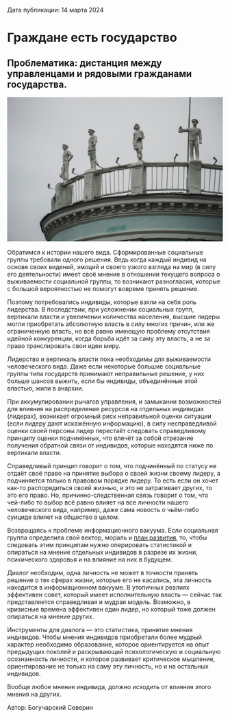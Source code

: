 <span>Дата публикации: 14 марта 2024</span>

Граждане есть государство
=
Проблематика: дистанция между управленцами и рядовыми гражданами государства.
-
![Nizhny Novgorod, Russia, by Pavel Neznanov](./art-images/grazhdane-est-gosudarstvo-by-pavel-neznanov.jpg)

Обратимся к истории нашего вида. Сформированные социальные группы требовали одного решения. Ведь когда каждый индивид на основе своих видений, эмоций и своего узкого взгляда на мир (в силу его деятельности) имеет своё мнение в отношении текущего вопроса о выживаемости социальной группы, то возникают разногласия, которые с большой вероятностью не помогут вовремя принять решение.

Поэтому потребовались индивиды, которые взяли на себя роль лидерства. 
В последствии, при усложнении социальных групп, вертикали власти и увеличении количества населения, высшие лидеры могли приобретать абсолютную власть в силу многих причин, или же ограниченную власть, но всё равно имеющую проблему отсутствия идейной конкуренции, когда борьба идёт за саму эту власть, а не за право транслировать свои идеи миру.

Лидерство и вертикаль власти пока необходимы для выживаемости человеческого вида. Даже если некоторые большие социальные группы типа государств принимают неправильные решение, у них больше шансов выжить, если бы индивиды, объединённые этой властью, жили в анархии.

При аккумулировании рычагов управления, и замыкании возможностей для влияния на распределение ресурсов на отдельных индивидах (лидерах), возникает огромный риск неправильной оценки ситуации (если лидеру дают искажённую информацию), в силу несправедливой оценки своей персоны лидер перестаёт следовать справедливому принципу оценки подчинённых, что влечёт за собой отрезание получения обратной связи от индивидов, которые находятся ниже по вертикали власти. 

Справедливый принцип говорит о том, что подчинённый по статусу не отдаёт своё право на принятие выбора о своей жизни своему лидеру, а подчиняется только в правовом порядке лидеру. То есть если он хочет как-то распорядиться своей жизнью, и это не затрагивает других, то это его право. Но, причинно-следственная связь говорит о том, что чей-либо то выбор всё равно влияет на все личности нашего человеческого вида, например, даже сама новость о чьём-либо суициде влияет на общество в целом.

Возвращаясь к проблеме информационного вакуума. Если социальная группа определила свой вектор, мораль и [план развития](./gosudarstvo-kak-brend), то, чтобы следовать этим принципам нужно оперировать статистикой и опираться на мнение отдельных индивидов в разрезе их жизни, психического здоровья и на влияние на них в будущем.

Диалог необходим, одна личность не может в точности принять решение о тех сферах жизни, которые его не касались, эта личность находится в информационном вакууме. В утопичных реалиях эффективен совет, который имеет исполнительную власть — сейчас так представляется справедливая и мудрая модель. Возможно, в кризисные времена эффективен один лидер, но который тоже должен опираться на мнение других.

Инструменты для диалога — это статистика, принятие мнения индивидов. Чтобы мнения индивидов приобретали более мудрый характер необходимо образование, которое ориентируется на опыт предыдущих поколей и раскрывающий психологическую и социальную осознанность личности, и которое развивает критическое мышление, ориентирование не только на саму эту личность, но и на остальных индивидов.

Вообще любое мнение индивида, должно исходить от влияния этого мнения на других.

<span>Автор: Богучарский Северин</span>
